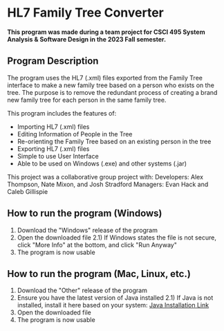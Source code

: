 # HL7 Family Tree Converter

**This program was made during a team project for CSCI 495 System Analysis & Software Design in the 2023 Fall semester.**

## Program Description

The program uses the HL7 (.xml) files exported from the Family Tree interface to make a new family tree based on a person who exists on the tree.
The purpose is to remove the redundant process of creating a brand new family tree for each person in the same family tree.

This program includes the features of:
- Importing HL7 (.xml) files
- Editing Information of People in the Tree
- Re-orienting the Family Tree based on an existing person in the tree
- Exporting HL7 (.xml) files
- Simple to use User Interface
- Able to be used on Windows (.exe) and other systems (.jar)

This project was a collaborative group project with:
Developers: Alex Thompson, Nate Mixon, and Josh Stradford
Managers: Evan Hack and Caleb Gillispie

## How to run the program (Windows)
1) Download the "Windows" release of the program
2) Open the downloaded file
2.1) If Windows states the file is not secure, click "More Info" at the bottom, and click "Run Anyway"
3) The program is now usable

## How to run the program (Mac, Linux, etc.)
1) Download the "Other" release of the program
2) Ensure you have the latest version of Java installed
2.1) If Java is not installed, install it here based on your system: [Java Installation Link](https://www.java.com/en/download/manual.jsp)
3) Open the downloaded file
4) The program is now usable
